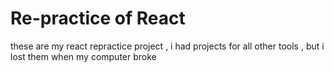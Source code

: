 # Re-practice of React
 these are my react repractice project , i had projects for all other tools , but i  lost them when my computer broke 
